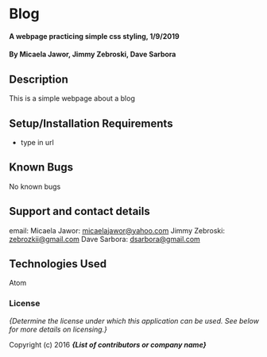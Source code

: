 # Blog

#### A webpage practicing simple css styling, 1/9/2019

#### By Micaela Jawor, Jimmy Zebroski, Dave Sarbora

## Description

This is a simple webpage about a blog

## Setup/Installation Requirements

* type in url



## Known Bugs

No known bugs

## Support and contact details

email:
  Micaela Jawor: micaelajawor@yahoo.com
  Jimmy Zebroski: zebrozkii@gmail.com
  Dave Sarbora: dsarbora@gmail.com

## Technologies Used

Atom

### License

*{Determine the license under which this application can be used.  See below for more details on licensing.}*

Copyright (c) 2016 **_{List of contributors or company name}_**
